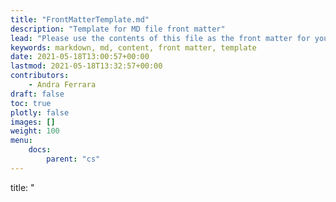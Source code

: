 ```yaml
---
title: "FrontMatterTemplate.md"
description: "Template for MD file front matter"
lead: "Please use the contents of this file as the front matter for your MD files."
keywords: markdown, md, content, front matter, template
date: 2021-05-18T13:00:57+00:00
lastmod: 2021-05-18T13:32:57+00:00
contributors:
	- Andra Ferrara
draft: false
toc: true
plotly: false
images: []
weight: 100
menu:
	docs:
		parent: "cs"
---
```


title: "<title>"
description: "<description>"
lead: "<intro to topic>"
keywords: <comma-seperated keyword list>
date: 2021-05-18T00:00:00+00:00 (<-- please ensure correct date and delete these instructions)
lastmod: 2021-05-18T00:00:0+00:00 (<-- please update to current date and delete these instructions)
contributors:
	- <original author>
	- <editor 1> (<-- delete if N/A)
    - <editor 2> (<-- delete if N/A)
draft: false
toc: true
plotly: false
images: []
weight: 100
menu:
	docs:
		parent: "KnowledgeObjects" (<-- change to correct folder, if necessary, and delete these instructions)